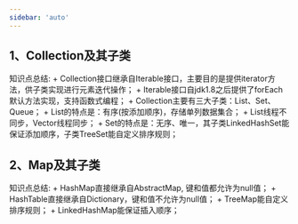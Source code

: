 ```yaml
---
sidebar: 'auto'
---
```

## 1、Collection及其子类
<Common-Thumb :prefix="'/img/conclusion/java'" :urls="'java-collections.jpg'"/>
知识点总结:
+ Collection接口继承自Iterable接口，主要目的是提供iterator方法，供子类实现进行元素迭代操作；
+ Iterable接口自jdk1.8之后提供了forEach默认方法实现，支持函数式编程；
+ Collection主要有三大子类：List、Set、Queue；
+ List的特点是：有序(按添加顺序)，存储单列数据集合；
+ List线程不同步，Vector线程同步；
+ Set的特点是：无序、唯一，其子类LinkedHashSet能保证添加顺序，子类TreeSet能自定义排序规则；

## 2、Map及其子类
<Common-Thumb :prefix="'/img/conclusion/java'" :urls="'java-map.jpg'"/>
知识点总结:
+ HashMap直接继承自AbstractMap, 键和值都允许为null值；
+ HashTable直接继承自Dictionary，键和值不允许为null值；
+ TreeMap能自定义排序规则；
+ LinkedHashMap能保证插入顺序；

